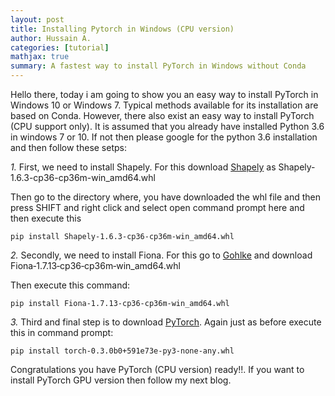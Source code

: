 ```yaml
---
layout: post
title: Installing Pytorch in Windows (CPU version)
author: Hussain A.
categories: [tutorial]
mathjax: true
summary: A fastest way to install PyTorch in Windows without Conda
---
```


Hello there, today i am going to show you an easy way to install PyTorch in Windows 10 or Windows 7. Typical methods available for its installation are based on Conda. However, there also exist an easy way to install PyTorch (CPU support only). It is assumed that you already have installed Python 3.6 in windows 7 or 10. If not then please google for the python 3.6 installation and then 
follow these setps:

*1.* First, we need to install Shapely. For this download [Shapely](http://www.xavierdupre.fr/enseignement/setup/Shapely-1.6.3-cp36-cp36m-win_amd64.whl) as Shapely-1.6.3-cp36-cp36m-win_amd64.whl

Then go to the directory where, you have downloaded the whl file and then press SHIFT and right click and select open command prompt here and then execute this 

`pip install Shapely-1.6.3-cp36-cp36m-win_amd64.whl`

*2.*  Secondly, we need to install Fiona. For this go to [Gohlke](https://www.lfd.uci.edu/~gohlke/pythonlibs/#pytorch) and download 
Fiona‑1.7.13‑cp36‑cp36m‑win_amd64.whl

Then execute this command:


`pip install Fiona‑1.7.13‑cp36‑cp36m‑win_amd64.whl`

*3.* Third and final step is to download [PyTorch](http://www.xavierdupre.fr/enseignement/setup/torch-0.3.0b0+591e73e-py3-none-any.whl). Again just as before execute this in command prompt:

`pip install torch-0.3.0b0+591e73e-py3-none-any.whl`

Congratulations you have PyTorch (CPU version) ready!!. If you want to install PyTorch GPU version then follow my next blog.
